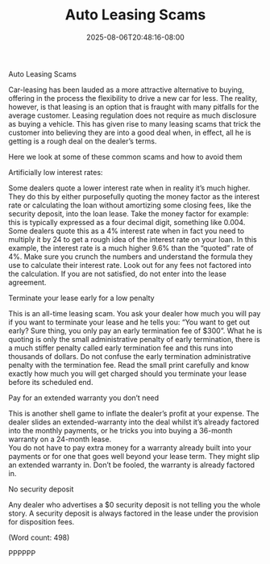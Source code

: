 ﻿---
title: "Auto Leasing Scams"
date: 2025-08-06T20:48:16-08:00
description: "Auto-Leasing Tips for Web Success"
featured_image: "/images/Auto-Leasing.jpg"
tags: ["Auto Leasing"]
---

Auto Leasing Scams

Car-leasing has been lauded as a more attractive alternative to buying, 
offering in the process the flexibility to drive a new car for less. The 
reality, however, is that leasing is an option that is fraught with many 
pitfalls for the average customer. Leasing regulation does not require as 
much disclosure as buying a vehicle. This has given rise to many leasing 
scams that trick the customer into believing they are into a good deal 
when, in effect, all he is getting is a rough deal on the dealer’s terms. 

Here we look at some of these common scams and how to avoid them

Artificially low interest rates:

Some dealers quote a lower interest rate when in reality it’s much 
higher. They do this by either purposefully quoting the money factor as 
the interest rate or calculating the loan without amortizing some closing 
fees, like the security deposit, into the loan lease. Take the money 
factor for example: this is typically expressed as a four decimal digit, 
something like 0.004. Some dealers quote this as a 4% interest rate when 
in fact you need to multiply it by 24 to get a rough idea of the interest 
rate on your loan. In this example, the interest rate is a much higher 9.6% 
than the “quoted” rate of 4%. 
Make sure you crunch the numbers and understand the formula they use to 
calculate their interest rate. Look out for any fees not factored into the 
calculation. If you are not satisfied, do not enter into the lease 
agreement. 

Terminate your lease early for a low penalty

This is an all-time leasing scam. You ask your dealer how much you will pay
if you want to terminate your lease and he tells you: “You want to get out 
early? Sure thing, you only pay an early termination fee of $300”.  What he
is quoting is only the small administrative penalty of early termination, 
there is a much stiffer penalty called early termination fee and this runs 
into thousands of dollars.
Do not confuse the early termination administrative penalty with the 
termination fee. Read the small print carefully and know exactly how much 
you will get charged should you terminate your lease before its scheduled 
end.  

Pay for an extended warranty you don’t need

This is another shell game to inflate the dealer’s profit at your expense. 
The dealer slides an extended-warranty into the deal whilst it’s already 
factored into the monthly payments, or he tricks you into buying a 36-month 
warranty on a 24-month lease.   
You do not have to pay extra money for a warranty already built into your 
payments or for one that goes well beyond your lease term. 
They might slip an extended warranty in. Don’t be fooled, the warranty is 
already factored in.

No security deposit

Any dealer who advertises a $0 security deposit is not telling you the
whole story. A security deposit is always factored in the lease under the 
provision for disposition fees.  



(Word count: 498)

PPPPPP













































